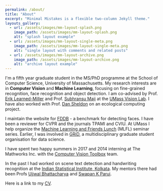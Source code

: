 ```yaml
---
permalink: /about/
title: "About"
excerpt: "Minimal Mistakes is a flexible two-column Jekyll theme."
layouts_gallery:
  - url: /assets/images/mm-layout-splash.png
    image_path: /assets/images/mm-layout-splash.png
    alt: "splash layout example"
  - url: /assets/images/mm-layout-single-meta.png
    image_path: /assets/images/mm-layout-single-meta.png
    alt: "single layout with comments and related posts"
  - url: /assets/images/mm-layout-archive.png
    image_path: /assets/images/mm-layout-archive.png
    alt: "archive layout example"
---
```


I'm a fifth year graduate student in the MS/PhD programme at the School of Computer Science, University of Massachusetts. My research interests are in **Computer Vision** and **Machine Learning**, focusing on fine-grained recognition, face recognition and object detection. I am co-advised by Prof. [Erik Learned-Miller](http://people.cs.umass.edu/~elm/) and Prof. [Subhransu Maji](http://people.cs.umass.edu/~smaji/) at the [UMass Vision Lab](http://vis-www.cs.umass.edu/). I have also worked with Prof. [Dan Sheldon](https://people.cs.umass.edu/~sheldon/) on an ecological computing project.

I maintain the website for [FDDB](http://vis-www.cs.umass.edu/fddb/) - a benchmark for detecting faces. I have been a reviewer for CVPR and the journals TPAMI and CVIU. At UMass I help organize the [Machine Learning and Friends Lunch](https://people.cs.umass.edu/~mlfriend/pmwiki/pmwiki.php) (MLFL) seminar series. Earlier, I was involved in [GRiD](http://gridclub.io/), a multidisciplinary graduate student organisation for data science.

I have spent two happy summers in 2017 and 2014 interning at The Mathworks Inc. with the [Computer Vision Toolbox](https://www.mathworks.com/products/computer-vision.html) team.

In the past I had worked on scene text detection and handwriting recognition at the [Indian Statistical Institute, Kolkata](http://www.isical.ac.in/). My mentors there had been Profs [Ujjwal Bhattacharya](http://www.isical.ac.in/~ujjwal/) and [Swapan K Parui](http://www.isical.ac.in/~swapan/). 

Here is a link to my [CV](https://www.dropbox.com/s/z4bqmtl8mhgk7h3/cv_arunirc_2019.pdf?dl=0).

